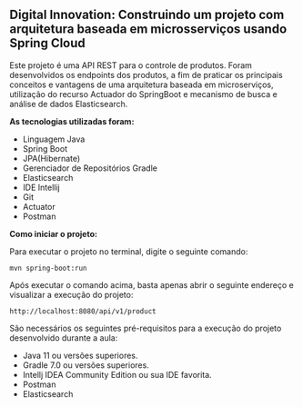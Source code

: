 ## Digital Innovation: Construindo um projeto com arquitetura baseada em microsserviços usando Spring Cloud

Este projeto é uma API REST para o controle de produtos. Foram desenvolvidos os endpoints dos produtos, a fim de praticar os principais conceitos e vantagens de uma arquitetura baseada em microserviços, utilização do recurso Actuador do SpringBoot e mecanismo de busca e análise de dados Elasticsearch.

**As tecnologias utilizadas foram:**

- Linguagem Java
- Spring Boot
- JPA(Hibernate)
- Gerenciador de Repositórios Gradle
- Elasticsearch
- IDE Intellij
- Git
- Actuator
- Postman

**Como iniciar o projeto:**

Para executar o projeto no terminal, digite o seguinte comando:

```
mvn spring-boot:run 
```

Após executar o comando acima, basta apenas abrir o seguinte endereço e visualizar a execução do projeto:

```
http://localhost:8080/api/v1/product
```

São necessários os seguintes pré-requisitos para a execução do projeto desenvolvido durante a aula:

- Java 11 ou versões superiores.
- Gradle 7.0 ou versões superiores.
- Intellj IDEA Community Edition ou sua IDE favorita.
- Postman
- Elasticsearch

